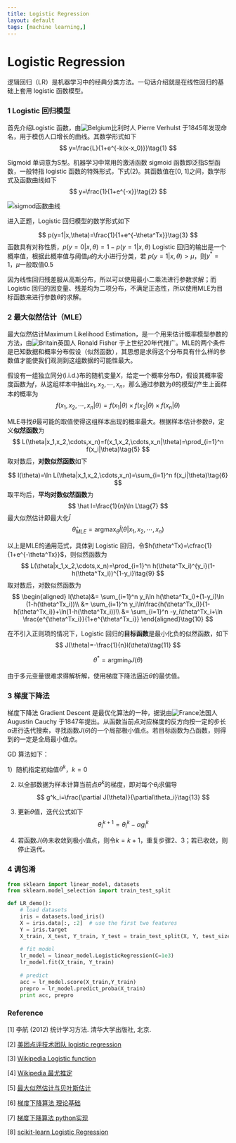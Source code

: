 ```yaml
---
title: Logistic Regression
layout: default
tags: [machine learning,]
---
```


# Logistic Regression



逻辑回归（LR）是机器学习中的经典分类方法。一句话介绍就是在线性回归的基础上套用 logistic 函数模型。



### 1 Logistic 回归模型

首先介绍Logistic 函数，由![Belgium](https://upload.wikimedia.org/wikipedia/commons/thumb/9/92/Flag_of_Belgium_%28civil%29.svg/38px-Flag_of_Belgium_%28civil%29.svg.png)比利时人 Pierre Verhulst 于1845年发现命名，用于模仿人口增长的曲线。其数学形式如下
$$
y=\frac{L}{1+e^{-k(x-x_0)}}\tag{1}
$$


Sigmoid 单词意为S型。机器学习中常用的激活函数 sigmoid 函数即泛指S型函数，一般特指 logistic 函数的特殊形式，下式$(2)$。其函数值在[0, 1]之间，数学形式及函数曲线如下
$$
y=\frac{1}{1+e^{-x}}\tag{2}
$$

![sigmod函数曲线](https://upload.wikimedia.org/wikipedia/commons/thumb/8/88/Logistic-curve.svg/480px-Logistic-curve.svg.png)



进入正题，Logistic 回归模型的数学形式如下

$$
p(y=1|x,\theta)=\frac{1}{1+e^{-\theta^Tx}}\tag{3}
$$
函数具有对称性质，$p(y=0|x,\theta)=1-p(y=1|x,\theta)$
Logistic 回归的输出是一个概率值，根据此概率值与阈值$μ$的大小进行分类，若 $p(y=1|x,\theta)>μ$，则$y^*=1$，$μ$一般取值0.5

因为线性回归残差服从高斯分布，所以可以使用最小二乘法进行参数求解；而 Logistic 回归的因变量、残差均为二项分布，不满足正态性，所以使用MLE为目标函数来进行参数$\theta$的求解。



### 2 最大似然估计（MLE）

最大似然估计Maximum Likelihood Estimation，是一个用来估计概率模型参数的方法，由![Britain](https://upload.wikimedia.org/wikipedia/commons/thumb/a/ae/Flag_of_the_United_Kingdom.svg/38px-Flag_of_the_United_Kingdom.svg.png)英国人 Ronald Fisher 于上世纪20年代推广。MLE的两个条件是已知数据和概率分布假设（似然函数），其思想是求得这个分布具有什么样的参数值才能使我们观测到这组数据的可能性最大。

假设有一组独立同分(i.i.d.)布的随机变量$X$，给定一个概率分布$D$，假设其概率密度函数为$f$，从这组样本中抽出$x_1,x_2,\cdots,x_n$，那么通过参数为$\theta$的模型$f$产生上面样本的概率为
$$
f(x_1,x_2,\cdots,x_n|\theta)=f(x_1|\theta)\times f(x_2|\theta)\times f(x_n|\theta)\tag{4}
$$

MLE寻找$\theta$最可能的取值使得这组样本出现的概率最大。根据样本估计参数$\theta$，定义**似然函数**为
$$
L(\theta|x_1,x_2,\cdots,x_n)=f(x_1,x_2,\cdots,x_n|\theta)=\prod_{i=1}^n f(x_i|\theta)\tag{5}
$$
取对数后，**对数似然函数**如下

$$
l(\theta)=\ln L(\theta|x_1,x_2,\cdots,x_n)=\sum_{i=1}^n f(x_i|\theta)\tag{6}
$$
取平均后，**平均对数似然函数**为
$$
\hat l=\frac{1}{n}\ln L\tag{7}
$$
最大似然估计即最大化$\hat l​$
$$
\hat \theta_{MLE}=\mathop{\arg\max}_\theta\hat l(\theta|x_1,x_2,\cdots,x_n)\tag{8}
$$

以上是MLE的通用范式，具体到 Logistic 回归，令$h(\theta^Tx)=\cfrac{1}{1+e^{-\theta^Tx}}$，则似然函数为
$$
L(\theta|x_1,x_2,\cdots,x_n)=\prod_{i=1}^n h(\theta^Tx_i)^{y_i}(1-h(\theta^Tx_i))^{1-y_i}\tag{9}
$$
取对数后，对数似然函数为
$$
\begin{aligned}
l(\theta)&= \sum_{i=1}^n y_i\ln h(\theta^Tx_i)+(1-y_i)\ln (1-h(\theta^Tx_i))\\
&= \sum_{i=1}^n y_i\ln\frac{h(\theta^Tx_i)}{1-h(\theta^Tx_i)}+\ln(1-h(\theta^Tx_i))\\
&= \sum_{i=1}^n -y_i\theta^Tx_i+\ln \frac{e^{\theta^Tx_i}}{1+e^{\theta^Tx_i}}
\end{aligned}\tag{10}
$$

在不引入正则项的情况下，Logistic 回归的**目标函数**是最小化负的似然函数，如下
$$
J(\theta)=-\frac{1}{n}l(\theta)\tag{11}
$$

$$
\theta^*=\mathop{\arg \min}_\theta J(\theta)\tag{12}
$$

由于多元变量很难求得解析解，使用梯度下降法逼近$\theta$的最优值。




### 3 梯度下降法

梯度下降法 Gradient Descent 是最优化算法的一种，据说由![France](https://upload.wikimedia.org/wikipedia/commons/thumb/c/c3/Flag_of_France.svg/38px-Flag_of_France.svg.png)法国人 Augustin Cauchy 于1847年提出。从函数当前点对应梯度的反方向按一定的步长$\alpha$进行迭代搜索，寻找函数$J(\theta)$的一个局部极小值点。若目标函数为凸函数，则得到的一定是全局最小值点。

GD 算法如下：

1）随机指定初始值$\theta^k$，$k=0$

2) 以全部数据为样本计算当前点$\theta^k$的梯度，即对每个$\theta_i$求偏导
$$
g^k_i=\frac{\partial J(\theta)}{\partial\theta_i}\tag{13}
$$
3) 更新$\theta$值，迭代公式如下
$$
\theta^{k+1}_i=\theta^k_i-\alpha g^k_i\tag{14}
$$

4) 若函数$J(\theta)$未收敛到极小值点，则令$k=k+1$，重复步骤2、3；若已收敛，则停止迭代。




### 4 调包淆

```python
from sklearn import linear_model, datasets
from sklearn.model_selection import train_test_split

def LR_demo():
    # load datasets
    iris = datasets.load_iris()
	X = iris.data[:, :2]  # use the first two features
	Y = iris.target
    X_train, X_test, Y_train, Y_test = train_test_split(X, Y, test_size=0.3, random_state=0)
    
    # fit model
	lr_model = linear_model.LogisticRegression(C=1e3)
	lr_model.fit(X_train, Y_train)
    
    # predict
	acc = lr_model.score(X_train,Y_train)
	prepro = lr_model.predict_proba(X_train)
    print acc, prepro
```





### Reference

\[1] 李航 (2012) 统计学习方法. 清华大学出版社, 北京.

\[2] [美团点评技术团队 logistic regression](https://tech.meituan.com/intro_to_logistic_regression.html)

\[3] [Wikipedia Logistic function](https://en.wikipedia.org/wiki/Logistic_function)

\[4] [Wikipedia 最尤推定](https://ja.wikipedia.org/wiki/%E6%9C%80%E5%B0%A4%E6%8E%A8%E5%AE%9A)

\[5] [最大似然估计与贝叶斯估计](https://blog.csdn.net/bitcarmanlee/article/details/52201858)

\[6] [梯度下降算法 理论基础](http://www.hanlongfei.com/%E6%9C%BA%E5%99%A8%E5%AD%A6%E4%B9%A0/2015/07/29/gradient/)

\[7] [梯度下降算法 python实现](https://ctmakro.github.io/site/on_learning/gd.html)

\[8] [scikit-learn Logistic Regression](http://scikit-learn.org/stable/modules/generated/sklearn.linear_model.LogisticRegression.html)

